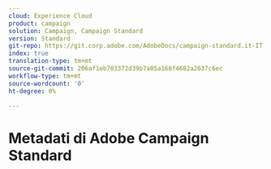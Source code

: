 ```yaml
---
cloud: Experience Cloud
product: campaign
solution: Campaign, Campaign Standard
version: Standard
git-repo: https://git.corp.adobe.com/AdobeDocs/campaign-standard.it-IT
index: true
translation-type: tm+mt
source-git-commit: 206af1eb703372d39b7a05a168f4682a2637c6ec
workflow-type: tm+mt
source-wordcount: '0'
ht-degree: 0%

---
```



# Metadati di Adobe Campaign Standard
